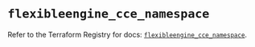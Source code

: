 # `flexibleengine_cce_namespace`

Refer to the Terraform Registry for docs: [`flexibleengine_cce_namespace`](https://registry.terraform.io/providers/flexibleenginecloud/flexibleengine/1.46.0/docs/resources/cce_namespace).
